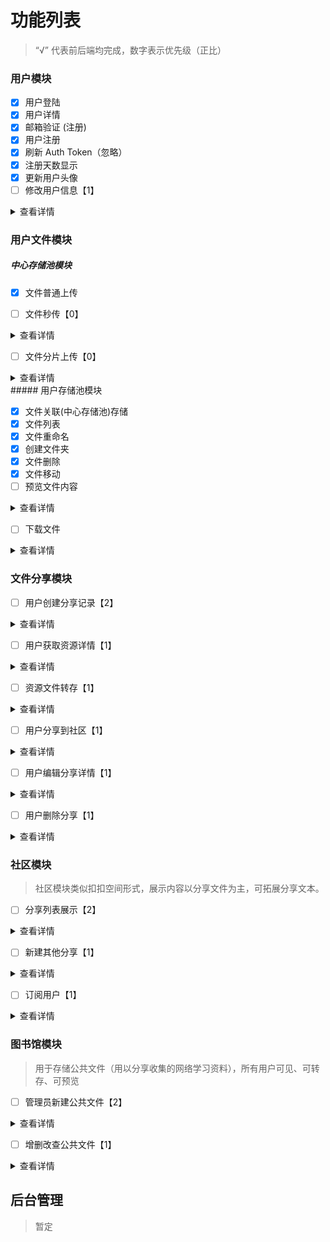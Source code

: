 # 功能列表

> “√” 代表前后端均完成，数字表示优先级（正比）

### 用户模块

- [x] 用户登陆 
- [x] 用户详情
- [x] 邮箱验证 (注册)
- [x] 用户注册
- [x] 刷新 Auth Token（忽略）
- [x] 注册天数显示
- [x] 更新用户头像
- [ ] 修改用户信息【1】

<details> 
    <summary>查看详情</summary>
    <pre>
	进度：后端接口80%；前端创建form表单；
	功能：1.修改用户昵称；2.通过旧密码或发送邮箱验证码修改密码；3.不可修改邮箱
    </pre>
</details>

### 用户文件模块

##### 中心存储池模块

- [x] 文件普通上传

- [ ] 文件秒传【0】
<details> 
    <summary>查看详情</summary>
    <pre>
	进度：后端已完成；前端未开始
	功能：略
    </pre>
</details>

- [ ] 文件分片上传【0】
<details> 
    <summary>查看详情</summary>
    <pre>
	进度：后端已完成；前端未开始
	功能：略
    </pre>
</details>
##### 用户存储池模块

- [x] 文件关联(中心存储池)存储
- [x] 文件列表
- [x] 文件重命名
- [x] 创建文件夹
- [x] 文件删除
- [x] 文件移动
- [ ] 预览文件内容

<details> 
    <summary>查看详情</summary>
    <pre>
	进度：预览视频、图片√ 预览文本文件×
	功能：预览文件，纯前端实现
    </pre>
</details>


- [ ] 下载文件

<details> 
    <summary>查看详情</summary>
    <pre>
	进度：调研中
	功能：下载单文件/多文件、压缩文件夹后下载
    </pre>
</details>

### 文件分享模块

- [ ] 用户创建分享记录【2】

<details> 
    <summary>查看详情</summary>
    <pre>
	进度：
	功能：略
    </pre>
</details>

- [ ] 用户获取资源详情【1】

<details> 
    <summary>查看详情</summary>
    <pre>
	进度：
	功能：略
    </pre>
</details>

- [ ] 资源文件转存【1】

<details> 
    <summary>查看详情</summary>
    <pre>
	进度：
	功能：略
    </pre>
</details>

- [ ] 用户分享到社区【1】

<details> 
    <summary>查看详情</summary>
    <pre>
	进度：
	功能：略
    </pre>
</details>

- [ ] 用户编辑分享详情【1】

<details> 
    <summary>查看详情</summary>
    <pre>
	进度：
	功能：略
    </pre>
</details>

- [ ] 用户删除分享【1】

<details> 
    <summary>查看详情</summary>
    <pre>
	进度：
	功能：略
    </pre>
</details>

### 社区模块

> 社区模块类似扣扣空间形式，展示内容以分享文件为主，可拓展分享文本。

- [ ] 分享列表展示【2】

<details> 
    <summary>查看详情</summary>
    <pre>
	进度：
	功能：略
    </pre>
</details>

- [ ] 新建其他分享【1】

<details> 
    <summary>查看详情</summary>
    <pre>
	进度：
	功能：略
    </pre>
</details>

- [ ] 订阅用户【1】

<details> 
    <summary>查看详情</summary>
    <pre>
	进度：理想中
	功能：订阅用户分享消息
    </pre>
</details>


### 图书馆模块

> 用于存储公共文件（用以分享收集的网络学习资料），所有用户可见、可转存、可预览


- [ ] 管理员新建公共文件【2】

<details> 
    <summary>查看详情</summary>
    <pre>
	进度：未开始
	功能：需后端提供管理员接口（特定用户即可，如admin）
    </pre>
</details>


- [ ] 增删改查公共文件【1】

<details> 
    <summary>查看详情</summary>
    <pre>
	进度：未开始
	功能：需后端提供管理员接口（特定用户即可，如admin）
    </pre>
</details>



## 后台管理

> 暂定